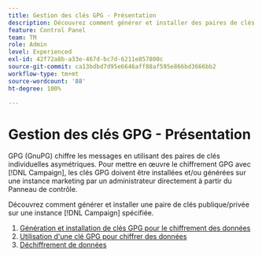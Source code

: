 ```yaml
---
title: Gestion des clés GPG - Présentation
description: Découvrez comment générer et installer des paires de clés publiques/privées sur une instance  [!DNL Campaign] spécifiée.
feature: Control Panel
team: TM
role: Admin
level: Experienced
exl-id: 42f72a8b-a33e-467d-bc7d-6211e857800c
source-git-commit: ca13bdbd7d95e6646aff88af595e866bd3666bb2
workflow-type: tm+mt
source-wordcount: '88'
ht-degree: 100%

---
```


# Gestion des clés GPG - Présentation

GPG (GnuPG) chiffre les messages en utilisant des paires de clés individuelles asymétriques. Pour mettre en œuvre le chiffrement GPG avec [!DNL Campaign], les clés GPG doivent être installées et/ou générées sur une instance marketing par un administrateur directement à partir du Panneau de contrôle.

Découvrez comment générer et installer une paire de clés publique/privée sur une instance [!DNL Campaign] spécifiée.

1. [Génération et installation de clés GPG pour le chiffrement des données](./generate-and-install-gpg-keys.md)
2. [Utilisation d&#39;une clé GPG pour chiffrer des données](./use-a-gpg-key-to-encrypt-data.md)
3. [Déchiffrement de données](./decrypt-data.md)
